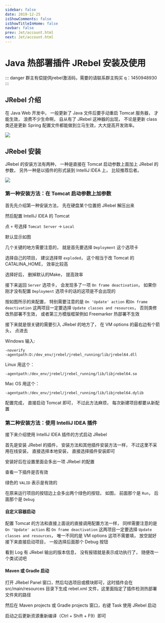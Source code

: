 ```yaml
---
sidebar: false
date: 2019-12-25
isShowComments: false
isShowTitleInHome: false
navbar: false
prev: Jet/account.html
next: Jet/account.html
---
```


# Java 热部署插件 JRebel 安装及使用

::: danger
群主有偿提供jrebel激活码，需要的请联系群主购买
q：1450948930
:::

## JRebel 介绍

在 Java Web 开发中， 一般更新了 Java 文件后要手动重启 Tomcat 服务器， 才能生效， 浪费不少生命啊， 自从有了 JRebel 这神器的出现， 不论是更新 class 类还是更新 Spring 配置文件都能做到立马生效，大大提高开发效率。

<img style="margin: 0 auto;display: block" src="https://ss1.bdstatic.com/70cFuXSh_Q1YnxGkpoWK1HF6hhy/it/u=1188809850,458948003&fm=26&gp=0.jpg"/>

## JRebel 安装

JRebel 的安装方法有两种， 一种是直接在 Tomcat 启动参数上面加上 JRebel 的参数， 另外一种是以插件的形式装到 IntelliJ IDEA 上， 比较推荐后者。

<img src="https://timgsa.baidu.com/timg?image&quality=80&size=b9999_10000&sec=1603885149210&di=e3e664c96934409ea095bd30b1e22c45&imgtype=0&src=http%3A%2F%2Fimg2020.cnblogs.com%2Fblog%2F1756476%2F202008%2F1756476-20200804100350223-89810247.png"/>

### 第一种安装方法：在 Tomcat 启动参数上加参数

首先先介绍第一种安装方法， 先在硬盘某个位置把 JRebel 解压出来

然后配置 IntelliJ IDEA 的 Tomcat


点 `+` 号选择 `Tomcat Server` -> `Local`


默认显示如图


几个关键的地方需要注意的， 就是首先要选择 `Deployment` 这个选项卡


选择自己的项目， 建议选择带 `exploded`， 这个相当于改 Tomcat 的 CATALINA_HOME， 效率比较高


选择好后， 删掉默认的Make， 提高效率


接下来返回 `Server` 选项卡， 会发现多了一项 `On frame deactivation`， 如果你刚才没有配置 `Deployment` 选项卡的话的这项是不会出现的

按如图所示的来配置， 特别需要注意的是 `On 'Update' action` 和`On frame deactivation` 这两项目一定要选择 `Update classes and resources`， 否则类修改热部署不生效， 或者第三方模版框架例如 Freemarker 热部署不生效


接下来就是很关键的需要引入 JRebel 的地方了， 在 VM options 的最右边有个箭头， 点进去


Windows 输入:

    -noverify
    -agentpath:D:/dev_env/jrebel/jrebel_running/lib/jrebel64.dll


Linux 用这个：

    -agentpath:/dev_env/jrebel/jrebel_running/lib/libjrebel64.so


Mac OS 用这个：

    -agentpath:/dev_env/jrebel/jrebel_running/lib/libjrebel64.dylib


配置完成， 直接启动 Tomcat 即可， 不过此方法麻烦， 每次新建项目都要从新配置

### 第二种安装方法：使用 IntelliJ IDEA 插件

接下来介绍使用 IntelliJ IDEA 插件的方式启动 JRebel

首先是安装 JRebel 的插件， 安装方法和其他插件安装方法一样， 不过这里不采用在线安装， 直接选择本地安装， 直接选择插件安装即可


安装好后在设置里面会多出一项 JRebel 的配置

查看一下插件是否有效


绿色的 `VALID` 表示是有效的

在原来运行项目的按钮边上会多出两个绿色的按钮， 如图， 前面那个是 `Run`， 后面那个是 `Debug`


#### 自定义容器启动

配置 Tomcat 的方法和直接上面说的直接调用配置方法一样， 同样需要注意的是 `On 'Update' action` 和 `On frame deactivation` 这两项目一定要选择 `Update classes and resources`， 唯一不同的是 VM options 这项不需要填， 放空就好
接下来直接启动项目， 一般选择后面那个 Debug 按钮


看到 Log 有 JRebel 输出的版本信息， 没有报错就是表示成功执行了， 随便改一个类试试吧

#### Maven 或 Gradle 启动

打开 JRebel Panel 窗口，然后勾选项目或模块即可，这时插件会在 src/main/resources 目录下生成 rebel.xml 文件，这里面指定了插件检测热部署文件夹的路径



然后在 Maven projects 或 Gradle projects 窗口，右键 Task 使用 JRebel 启动


启动之后更新资源重新编译（Ctrl + Shift + F9）即可


  [1]: ./images/xxviii-jrebel-setup-1.jpg "xxviii-jrebel-setup-1.jpg"
  [2]: ./images/xxviii-jrebel-setup-2.jpg "xxviii-jrebel-setup-2.jpg"
  [3]: ./images/xxviii-jrebel-setup-3.jpg "xxviii-jrebel-setup-3.jpg"
  [4]: ./images/xxviii-jrebel-setup-4.jpg "xxviii-jrebel-setup-4.jpg"
  [5]: ./images/xxviii-jrebel-setup-5.jpg "xxviii-jrebel-setup-5.jpg"
  [6]: ./images/xxviii-jrebel-setup-6.jpg "xxviii-jrebel-setup-6.jpg"
  [7]: ./images/xxviii-jrebel-setup-7.jpg "xxviii-jrebel-setup-7.jpg"
  [8]: ./images/xxviii-jrebel-setup-8.jpg "xxviii-jrebel-setup-8.jpg"
  [9]: ./images/xxviii-jrebel-setup-9.jpg "xxviii-jrebel-setup-9.jpg"
  [10]: ./images/xxviii-jrebel-setup-10.jpg "xxviii-jrebel-setup-10.jpg"
  [11]: ./images/xxviii-jrebel-setup-11.jpg "xxviii-jrebel-setup-11.jpg"
  [12]: ./images/xxviii-jrebel-setup-12.jpg "xxviii-jrebel-setup-12.jpg"
  [13]: ./images/xxviii-jrebel-setup-15.jpg "xxviii-jrebel-setup-15.jpg"
  [14]: ./images/xxviii-jrebel-setup-13.jpg "xxviii-jrebel-setup-13.jpg"
  [15]: ./images/xxviii-jrebel-setup-14.jpg "xxviii-jrebel-setup-14.jpg"
  [16]: ./images/xxviii-jrebel-setup-16.jpg "xxviii-jrebel-setup-16.jpg"
  [17]: ./images/xxviii-jrebel-setup-17.jpg "xxviii-jrebel-setup-17.jpg"
  [18]: ./images/xxviii-jrebel-setup-18.jpg "xxviii-jrebel-setup-18.jpg"

